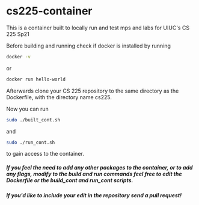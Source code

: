 # cs225-container
This is a container built to locally run and test mps and labs
for UIUC's CS 225 Sp21

Before building and running check if docker is installed by running 
```bash
docker -v
```
or 
```bash 
docker run hello-world
```
Afterwards clone your CS 225 repository to the same directory as the Dockerfile, with the directory name cs225.

Now you can run
```bash
sudo ./built_cont.sh
```
and
```bash
sudo ./run_cont.sh 
```
to gain access to the container.

##### If you feel the need to add any other packages to the container, or to add any flags, modify to the build and run commands feel free to edit the Dockerfile or the build_cont and run_cont scripts. 

##### If you'd like to include your edit in the repository send a pull request!


